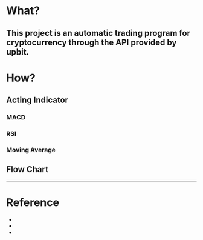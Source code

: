 # What?
This project is an automatic trading program for cryptocurrency through the API provided by upbit.
---
# How?
## Acting Indicator
### MACD

### RSI

### Moving Average


## Flow Chart

---

# Reference
 - 
 -
 -  
